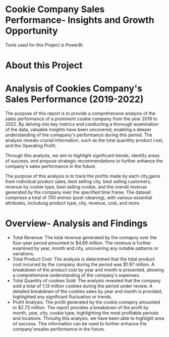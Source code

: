 # Cookie Company Sales Performance- Insights and Growth Opportunity 
Tools used for this Project is PowerBi
# About this Project
# Analysis of Cookies Company's Sales Performance (2019-2022)
The purpose of this report is to provide a comprehensive analysis of the sales performance of a prominent cookie company from the year 2019 to 2022. By delving into key metrics and conducting a thorough examination of the data, valuable insights have been uncovered, enabling a deeper understanding of the comapany's performance during this period. The analysis reveals crucial information, such as the total quanitity product cost, and the Operating Profit.

Through this analysis, we aim to highlight significant trends, identify areas of success, and propose strategic recommendations to further enhance the company's sales performance in the future.

The purpose of this analysis is to track the profits made by each city,gains from individual product sales, best selling city, best selling customers, revenue by cookie type, best selling cookie, and the overall revenue generated by the company over the specified time frame. The dataset comprises a total of 700 entries (post-cleaning), with various essential attributes, includung product type, city, revenue, cost, and more.

# Overview- Analysis and Findings
- Total Revenue:
  The total revenue generated by the comapny over the four-year period amounted to $4.69 million. The revenue is further examined by year, month and city, uncovering any notable patterns or variations.
- Total Product Cost:
  The analysis is determined that the total product cost incurred by the company during the period was $1.97 million. A breakdown of the product cost by year and month is presented, allowing a comprehensive understanding of the company's expenses.
- Total Quantity of cookies Sold:
  The analysis revealed that the company sold a total of 1.13 million cookies during the period under review. A detailed breakdown of the cookies sales by year and month is provided, highlighted any significant fluctuation or trends.
- Profit Analysis:
  The profit generated by the cookie comapny amounted to $2.72 million. The report provides a breakdown of the profit by month, year, city, cookie type, highlighting the most profitable periods and locations.
     Throuhg this analysis. we have been able to highlight area of success. This information can be used to further enhance the company'snsales performance in the future.
       

